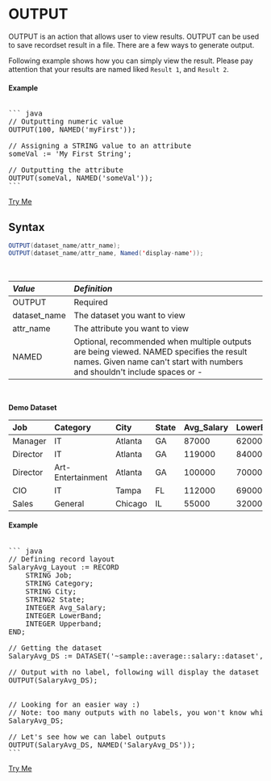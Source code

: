 # OUTPUT

OUTPUT is an action that allows user to view results. OUTPUT can be used to save recordset result in a file. 
There are a few ways to generate output.

Following example shows how you can simply view the result. Please pay attention that your results are named liked  `Result 1`, and  `Result 2`. 

#### Example

<pre id="OutputExample">

``` java
// Outputting numeric value
OUTPUT(100, NAMED('myFirst'));

// Assigning a STRING value to an attribute
someVal := 'My First String';

// Outputting the attribute
OUTPUT(someVal, NAMED('someVal'));
```
</pre>

<a class="trybutton" href="javascript:OpenECLEditor(['OutputExample'])"> Try Me </a>

## Syntax


```java
OUTPUT(dataset_name/attr_name);
OUTPUT(dataset_name/attr_name, Named('display-name'));
```
<br> 

|*Value*|*Definition*|
|:----|:---------|
OUTPUT | Required 
dataset_name | The dataset you want to view 
attr_name | The attribute you want to view
NAMED | Optional, recommended when multiple outputs are being viewed. NAMED specifies the result names. Given name can't start with numbers and shouldn't include spaces or -

<br>

**Demo Dataset**

|Job|Category|City|State|Avg_Salary|LowerBand|Upperband|
|:--|:--|:--|:--|:--|:--|:--|
Manager|IT|Atlanta|GA|87000|62000|114000
Director|IT|Atlanta|GA|119000|84000|156000
Director|Art-Entertainment|Atlanta|GA|100000|70000|133000
CIO|IT|Tampa|FL|112000|69000|131000
Sales|General|Chicago|IL|55000|32000|121000

#### Example

<pre id="DatasetExample">

``` java
// Defining record layout
SalaryAvg_Layout := RECORD
    STRING Job;
    STRING Category;
    STRING City;
    STRING2	State;
    INTEGER	Avg_Salary;
    INTEGER	LowerBand;
    INTEGER	Upperband;
END;

// Getting the dataset
SalaryAvg_DS := DATASET('~sample::average::salary::dataset', SalaryAvg_Layout, THOR);

// Output with no label, following will display the dataset without labeling the output
OUTPUT(SalaryAvg_DS);


// Looking for an easier way :)
// Note: too many outputs with no labels, you won't know which result you are looking at.
SalaryAvg_DS;

// Let's see how we can label outputs
OUTPUT(SalaryAvg_DS, NAMED('SalaryAvg_DS'));
```
</pre>

<a class="trybutton" href="javascript:OpenECLEditor(['DatasetExample'])"> Try Me </a>


